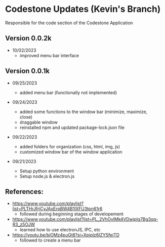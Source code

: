# Codestone Updates (Kevin's Branch)

Responsible for the code section of the Codestone Application

## Version 0.0.2k
- 10/02/2023
    - improved menu bar interface

## Version 0.0.1k
- 09/25/2023
    - added menu bar (functionally not implemented)

- 09/24/2023
    - added some functions to the window bar (minimize, maximize, close)
    - draggable window
    - reinstalled npm and updated package-lock.json file

- 09/22/2023
    - added folders for organization (css, html, img, js)
    - customized window bar of the window application

- 09/21/2023
    - Setup python environment
    - Setup node.js & electron.js

## References:
- https://www.youtube.com/playlist?list=PLTHrJfrjCyJAxErpBW4B1IXFU3tpn61r6
    - followed during beginning stages of developement
- https://www.youtube.com/playlist?list=PL_2VhOvlMk4VDwjplg7Bg3qq-R3_z5OJW
    - learned how to use electronJS, IPC, etc
- https://youtu.be/biOMz4puGt8?si=Xpiplz6IZYSfeiTD
    - followed to create a menu bar